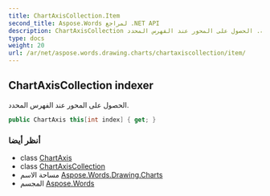 ```yaml
---
title: ChartAxisCollection.Item
second_title: Aspose.Words لمراجع .NET API
description: ChartAxisCollection ملكية. الحصول على المحور عند الفهرس المحدد.
type: docs
weight: 20
url: /ar/net/aspose.words.drawing.charts/chartaxiscollection/item/
---
```

## ChartAxisCollection indexer

الحصول على المحور عند الفهرس المحدد.

```csharp
public ChartAxis this[int index] { get; }
```

### أنظر أيضا

* class [ChartAxis](../../chartaxis/)
* class [ChartAxisCollection](../)
* مساحة الاسم [Aspose.Words.Drawing.Charts](../../chartaxiscollection/)
* المجسم [Aspose.Words](../../../)


